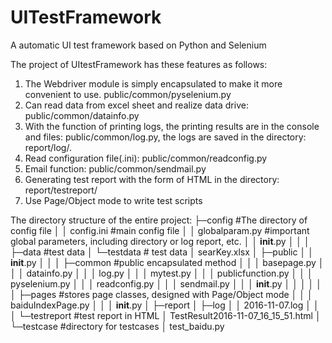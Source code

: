 # UITestFramework
A automatic UI test framework based on Python and Selenium

The project of UItestFramework has these features as follows:
1. The Webdriver module is simply encapsulated to make it more convenient to use. public/common/pyselenium.py
2. Can read data from excel sheet and realize data drive: public/common/datainfo.py
3. With the function of printing logs, the printing results are in the console and files: public/common/log.py, the logs are saved in the directory: report/log/.
4. Read configuration file(.ini): public/common/readconfig.py
5. Email function: public/common/sendmail.py
6. Generating test report with the form of HTML in the directory: report/testreport/
7. Use Page/Object mode to write test scripts


The directory structure of the entire project:
├─config  		        #The directory of config file
│  │  config.ini   	    #main config file
│  │  globalparam.py    #important global parameters, including directory or log report, etc.
│  │  __init__.py
│  │
│
├─data   	#test data
│  └─testdata     	    # test data 
│          searKey.xlsx
│
├─public 
│  │  __init__.py
│  │
│  ├─common  	        #public encapsulated method 
│  │  │  basepage.py
│  │  │  datainfo.py
│  │  │  log.py
│  │  │  mytest.py
│  │  │  publicfunction.py
│  │  │  pyselenium.py
│  │  │  readconfig.py
│  │  │  sendmail.py
│  │  │  __init__.py
│  │  │
│  │
│  ├─pages 	            #stores page classes, designed with Page/Object mode
│  │  │  baiduIndexPage.py
│  │  │  __init__.py
│
├─report 
│  ├─log 
│  │      2016-11-07.log
│  │
│  └─testreport  	    #test report in HTML 
│          TestResult2016-11-07_16_15_51.html
│
└─testcase 	            #directory for testcases
    │  test_baidu.py